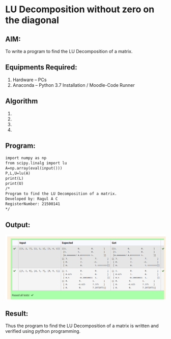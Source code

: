 # LU Decomposition without zero on the diagonal

## AIM:
To write a program to find the LU Decomposition of a matrix.

## Equipments Required:
1. Hardware – PCs
2. Anaconda – Python 3.7 Installation / Moodle-Code Runner

## Algorithm
1. 
2. 
3. 
4. 

## Program:
~~~
import numpy as np
from scipy.linalg import lu
A=np.array(eval(input()))
P,L,U=lu(A)
print(L)
print(U)
/*
Program to find the LU Decomposition of a matrix.
Developed by: Ragul A C
RegisterNumber: 21500141
*/
~~~

## Output:
![lu decomposition](ca5.png)


## Result:
Thus the program to find the LU Decomposition of a matrix is written and verified using python programming.

